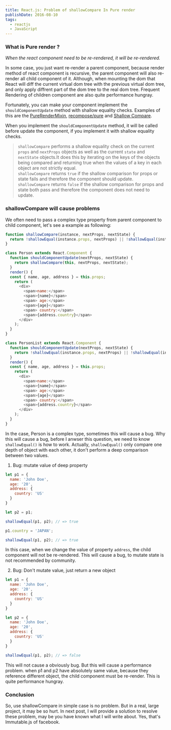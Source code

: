 ```yaml
---
title: React.js: Problem of shallowCompare In Pure render
publishDate: 2016-08-10
tags: 
  - reactjs
  - JavaScript
---
```


### What is Pure render ?

*When the react component need to be re-rendered, it will be re-rendered.*

In some case, you just want re-render a parent component, because render method of react component is
recursive, the parent component will also re-render all child component of it. Although, when mounting the dom
that React will diff the current virtual dom tree with the previous virtual dom tree, and only apply diffrent part of
the dom tree to the real dom tree. Frequent Rendering of children component are also quite performance hungray.

Fortunately, you can make your component implement the `shouldComponentUpdate` method with shallow equality checks.
Examples of this are the [PureRenderMixin](https://facebook.github.io/react/docs/pure-render-mixin.html),
[recompose/pure](https://github.com/acdlite/recompose#optimize-rendering-performance) and [Shallow Compare](https://facebook.github.io/react/docs/shallow-compare.html).

When you implement the `shouldComponentUpdate` method, it will be called before update the component, if you implement it
with shallow equality checks.

>`shallowCompare` performs a shallow equality check on the current `props` and `nextProps` objects as well 
as the current `state` and `nextState` objects.It does this by iterating on the keys of the objects being 
compared and returning true when the values of a key in each object are not strictly equal.  
`shallowCompare` returns `true` if the shallow comparison for props or state fails and therefore 
the component should update.  
`shallowCompare` returns `false` if the shallow comparison for props and 
state both pass and therefore the component does not need to update.

### shallowCompare will cause problems

We often need to pass a complex type property from parent component to child component,
let's see a example as following:

```js
function shallowCompare(instance, nextProps, nextState) {
  return !shallowEqual(instance.props, nextProps) || !shallowEqual(instance.state, nextState);
}

class Person extends React.Component {
  function shouldComponentUpdate(nextProps, nextState) {
    return shallowCompare(this, nextProps, nextState);
  }
  render() {
  const { name, age, address } = this.props;
    return (
      <div>
        <span>name:</span>
        <span>{name}</span>
        <span> age:</span>
        <span>{age}</span>
        <span> country:</span>
        <span>{address.country}</span>
      </div>
    );
  }
}

class PersonList extends React.Component {
  function shouldComponentUpdate(nextProps, nextState) {
    return !shallowEqual(instance.props, nextProps) || !shallowEqual(instance.state, nextState);
  }
  render() {
  const { name, age, address } = this.props;
    return (
      <div>
        <span>name:</span>
        <span>{name}</span>
        <span> age:</span>
        <span>{age}</span>
        <span> country:</span>
        <span>{address.country}</span>
      </div>
    );
  }
}
```

In the case, Person is a complex type, sometimes this will cause a bug.
Why this will cause a bug, before I anwser this question, we need to know
`shallowEqual()` is how to work. Actually, `shallowEqual()` only compare
one depth of object with each other,  it don't perform a deep comparison between
two values.

1. Bug: mutate value of deep property

```js
let p1 = {
  name: 'John Doe',
  age: '20',
  address: {
    country: 'US'
  }
}

let p2 = p1;

shallowEqual(p1, p2); // => true

p1.country = 'JAPAN';

shallowEqual(p1, p2); // => true
```

In this case, when we change the value of property `address`, the child component
will not be re-rendered. This will cause a bug, to mutate state is not recommended
by community.

2. Bug: Don't mutate value, just return a new object

```js
let p1 = {
  name: 'John Doe',
  age: '20',
  address: {
    country: 'US'
  }
}

let p2 = {
  name: 'John Doe',
  age: '20',
  address: {
    country: 'US'
  }
}

shallowEqual(p1, p2); // => false
```

This will not cause a obviously bug. But this will cause a performance problem.
when p1 and p2 have absolutely same value, because they reference different object,
the child component must be re-render. This is quite performance hungray.

### Conclusion

So, use shallowCompare in simple case is no problem. But in a real, large project, it may be
so hurt. In next post, I will provide a solution to resolve these problem, may be you have known
what I will write about. Yes, that's Immutable.js of facebook.




